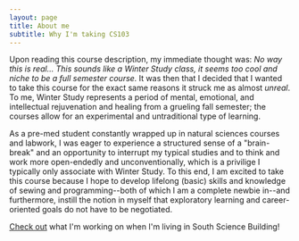 ```yaml
---
layout: page
title: About me
subtitle: Why I'm taking CS103
---
```


  Upon reading this course description, my immediate thought was: _No way this is real... This sounds like a Winter Study class, it seems too cool and niche to be a full semester course._ It was then that I decided that I wanted to take this course for the exact same reasons it struck me as almost _unreal_. To me, Winter Study represents a period of mental, emotional, and intellectual rejuvenation and healing from a grueling fall semester; the courses allow for an experimental and untraditional type of learning. 

  As a pre-med student constantly wrapped up in natural sciences courses and labwork, I was eager to experience a structured sense of a "brain-break" and an opportunity to interrupt my typical studies and to think and work more open-endedly and unconventionally, which is a privilige I typically only associate with Winter Study. To this end, I am excited to take this course because I hope to develop lifelong (basic) skills and knowledge of sewing and programming--both of which I am a complete newbie in--and furthermore, instill the notion in myself that exploratory learning and career-oriented goals do not have to be negotiated.
  
[Check out](file:///C:/Users/amyla/Downloads/Summer%20Research%202019%20Binding%20&%20Labelling%20Poster.pdf) what I'm working on when I'm living in South Science Building!
